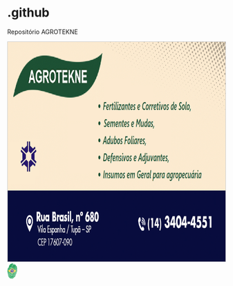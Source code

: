 # .github
Repositório AGROTEKNE

<a href="https://github.com/agrotekne/.github/blob/main/profile/README.md">
  <img alt="AGROTEKNE.github" src="/docs/assets/images/Cartao_de_Visita3.png" style="width: 700px; height: 510px; border:1px solid #cccccc;" title="Link profile github" />
</a>

<img alt="BRA-digital" src="/docs/assets/images/AATNUZz.png" style="height: 36px; width: 23px; float: left;" title="Brasil Digital" />
